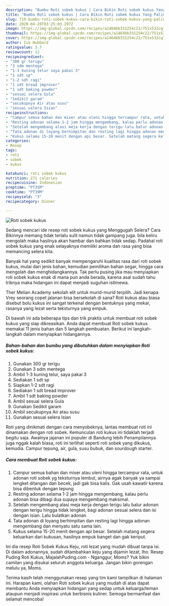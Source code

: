 ```yaml
---
description: "Bumbu Roti sobek kukus | Cara Bikin Roti sobek kukus Yang Paling Enak"
title: "Bumbu Roti sobek kukus | Cara Bikin Roti sobek kukus Yang Paling Enak"
slug: 719-bumbu-roti-sobek-kukus-cara-bikin-roti-sobek-kukus-yang-paling-enak
date: 2020-04-28T03:25:03.297Z
image: https://img-global.cpcdn.com/recipes/a1464bb331254c22/751x532cq70/roti-sobek-kukus-foto-resep-utama.jpg
thumbnail: https://img-global.cpcdn.com/recipes/a1464bb331254c22/751x532cq70/roti-sobek-kukus-foto-resep-utama.jpg
cover: https://img-global.cpcdn.com/recipes/a1464bb331254c22/751x532cq70/roti-sobek-kukus-foto-resep-utama.jpg
author: Iva Hubbard
ratingvalue: 3.7
reviewcount: 12
recipeingredient:
- "300 gr terigu"
- "3 sdm mentega"
- "1-3 kuning telur saya pakai 3"
- "1 sdt sp"
- "1-2 sdt ragi"
- "1 sdt bread improver"
- "1 sdt baking powder"
- "sesuai selera Gula"
- "Sedikit garam"
- "secukupnya Air atau susu"
- "sesuai selera Isian"
recipeinstructions:
- "Campur semua bahan dan mixer atau uleni hingga tercampur rata, untuk adonan roti sobek yg teksturnya lembut, airnya agak banyak ya sampai lengket ditangan dan becek, jadi gak bisa kalis. Gak usah kawatir karena bisa dibentuk dengan tepung"
- "Resting adonan selama 1-2 jam hingga mengembang, kalau perlu adonan bisa dibagi dua supaya mengembang maksimal."
- "Setelah mengembang alasi meja kerja dengan terigu lalu balur adonan dengan terigu hingga tidak lengket, bagi adonan sesuai selera dan isi dengan isian. Lalu bulatkan adonan"
- "Tata adonan di loyang berhimpitan dan resting lagi hingga adonan mengembang dan menyatu satu sama lain."
- "Kukus selama 15-20 menit dengan api besar. Setelah matang segera keluarkan dari kukusan, hasilnya empuk banget dan gak keriput."
categories:
- Resep
tags:
- roti
- sobek
- kukus

katakunci: roti sobek kukus 
nutrition: 271 calories
recipecuisine: Indonesian
preptime: "PT35M"
cooktime: "PT39M"
recipeyield: "3"
recipecategory: Dinner

---
```



![Roti sobek kukus](https://img-global.cpcdn.com/recipes/a1464bb331254c22/751x532cq70/roti-sobek-kukus-foto-resep-utama.jpg)

Sedang mencari ide resep roti sobek kukus yang Menggugah Selera? Cara Bikinnya memang tidak terlalu sulit namun tidak gampang juga. bila keliru mengolah maka hasilnya akan hambar dan bahkan tidak sedap. Padahal roti sobek kukus yang enak selayaknya memiliki aroma dan rasa yang bisa memancing selera kita.

Banyak hal yang sedikit banyak mempengaruhi kualitas rasa dari roti sobek kukus, mulai dari jenis bahan, kemudian pemilihan bahan segar, hingga cara mengolah dan menghidangkannya. Tak perlu pusing jika mau menyiapkan roti sobek kukus enak di mana pun anda berada, karena asal sudah tahu triknya maka hidangan ini dapat menjadi suguhan istimewa.

Ther Melian Academy sekolah elit untuk murid-murid terpilih. Jadi kenapa Vrey seorang copet jalanan bisa bersekolah di sana? Roti kukus atau biasa disebut bolu kukus ini sangat terkenal dengan bentuknya yang mekar, rasanya yang lezat serta teksturnya yang empuk.


Di bawah ini ada beberapa tips dan trik praktis untuk membuat roti sobek kukus yang siap dikreasikan. Anda dapat membuat Roti sobek kukus memakai 11 jenis bahan dan 5 langkah pembuatan. Berikut ini langkah-langkah dalam menyiapkan hidangannya.

<!--inarticleads1-->

##### Bahan-bahan dan bumbu yang dibutuhkan dalam menyiapkan Roti sobek kukus:

1. Gunakan 300 gr terigu
1. Gunakan 3 sdm mentega
1. Ambil 1-3 kuning telur, saya pakai 3
1. Sediakan 1 sdt sp
1. Siapkan 1-2 sdt ragi
1. Sediakan 1 sdt bread improver
1. Ambil 1 sdt baking powder
1. Ambil sesuai selera Gula
1. Gunakan Sedikit garam
1. Ambil secukupnya Air atau susu
1. Gunakan sesuai selera Isian


Roti yang dinikmati dengan cara menyobeknya, lantas membuat roti ini dinamakan dengan roti sobek. Kemunculan roti kukus ini tidaklah terjadi begitu saja. Awalnya jajanan ini populer di Bandung lebih Penampilannya juga nggak kalah biasa, roti ini terlihat seperti roti sobek yang dikukus, kemudia. Campur tepung, air, gula, susu bubuk, dan sourdough starter. 

<!--inarticleads2-->

##### Cara membuat Roti sobek kukus:

1. Campur semua bahan dan mixer atau uleni hingga tercampur rata, untuk adonan roti sobek yg teksturnya lembut, airnya agak banyak ya sampai lengket ditangan dan becek, jadi gak bisa kalis. Gak usah kawatir karena bisa dibentuk dengan tepung
1. Resting adonan selama 1-2 jam hingga mengembang, kalau perlu adonan bisa dibagi dua supaya mengembang maksimal.
1. Setelah mengembang alasi meja kerja dengan terigu lalu balur adonan dengan terigu hingga tidak lengket, bagi adonan sesuai selera dan isi dengan isian. Lalu bulatkan adonan
1. Tata adonan di loyang berhimpitan dan resting lagi hingga adonan mengembang dan menyatu satu sama lain.
1. Kukus selama 15-20 menit dengan api besar. Setelah matang segera keluarkan dari kukusan, hasilnya empuk banget dan gak keriput.


Ini dia resep Roti Sobek Kukus Keju, roti lezat yang mudah dibuat tanpa isi. Di dalam adonannya, sudah ditambahkan keju yang dijamin lezat, lho. Resep Puding Roti Kukus, MajalahPuding.com - Nganggur, Moms? Yuk bikin camilan yang disukai seluruh anggota keluarga. Jangan bikin gorengan melulu ya, Moms. 

Terima kasih telah menggunakan resep yang tim kami tampilkan di halaman ini. Harapan kami, olahan Roti sobek kukus yang mudah di atas dapat membantu Anda menyiapkan hidangan yang sedap untuk keluarga/teman ataupun menjadi inspirasi untuk berbisnis kuliner. Semoga bermanfaat dan selamat mencoba!
